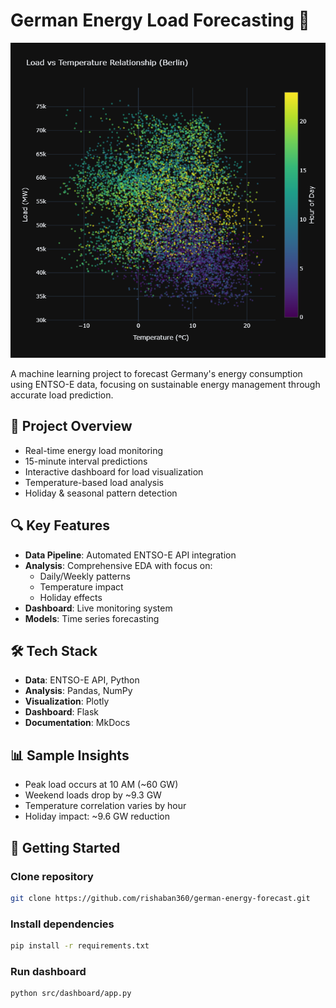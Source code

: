 # German Energy Load Forecasting 🔋

![Dashboard Preview](docs/assets/images/eda/temperature_load_anamoly.png)

A machine learning project to forecast Germany's energy consumption using ENTSO-E data, focusing on sustainable energy management through accurate load prediction.

## 🎯 Project Overview

- Real-time energy load monitoring
- 15-minute interval predictions
- Interactive dashboard for load visualization
- Temperature-based load analysis
- Holiday & seasonal pattern detection

## 🔍 Key Features

- **Data Pipeline**: Automated ENTSO-E API integration
- **Analysis**: Comprehensive EDA with focus on:
  - Daily/Weekly patterns
  - Temperature impact
  - Holiday effects
- **Dashboard**: Live monitoring system
- **Models**: Time series forecasting

## 🛠️ Tech Stack

- **Data**: ENTSO-E API, Python
- **Analysis**: Pandas, NumPy
- **Visualization**: Plotly
- **Dashboard**: Flask
- **Documentation**: MkDocs

## 📊 Sample Insights

- Peak load occurs at 10 AM (~60 GW)
- Weekend loads drop by ~9.3 GW
- Temperature correlation varies by hour
- Holiday impact: ~9.6 GW reduction

## 🚀 Getting Started

### Clone repository

```bash
git clone https://github.com/rishaban360/german-energy-forecast.git
```

### Install dependencies

```bash
pip install -r requirements.txt
```

### Run dashboard

```bash
python src/dashboard/app.py
```
